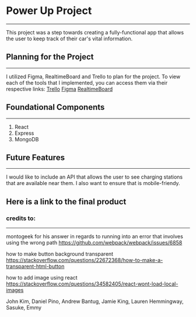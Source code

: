 # Power Up Project 
_____________________
This project was a step towards creating a fully-functional app that allows the user to keep track of their car's vital information.

## Planning for the Project
_______________________________
I utilized Figma, RealtimeBoard and Trello to plan for the project.
To view each of the tools that I implemented, you can access them via their respective links:
[Trello](https://trello.com/b/fCPcIiAw/powerup)
[Figma](https://www.figma.com/file/ByfcQPiTDIZUuUKZt3Xafw8N/PowerUp?node-id=0%3A1)
[RealtimeBoard](https://realtimeboard.com/app/board/o9J_kyiLAGc=/)




## Foundational Components
___________________________
1. React
2. Express
3. MongoDB


## Future Features
______________________
I would like to include an API that allows the user to see charging stations that are available near them. I also want to ensure that is mobile-friendy.

## Here is a link to the final product




### credits to:
_____________________
montogeek for his answer in regards to running into an error that involves using the wrong path
https://github.com/webpack/webpack/issues/6858

how to make button background transparent
https://stackoverflow.com/questions/22672368/how-to-make-a-transparent-html-button

how to add image using react
https://stackoverflow.com/questions/34582405/react-wont-load-local-images

John Kim, Daniel Pino, Andrew Bantug, Jamie King, Lauren Hemmingway, Sasuke, Emmy 
